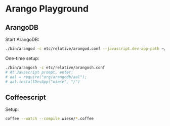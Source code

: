# Arango Playground

## ArangoDB

Start ArangoDB:

```bash
./bin/arangod -c etc/relative/arangod.conf --javascript.dev-app-path ~/projects/my_app /tmp/database
```

One-time setup:

```bash
./bin/arangosh -c etc/relative/arangosh.conf
# At Javascript prompt, enter:
# aal = require("org/arangodb/aal");
# aal.installDevApp("wiese", "/")
```


## Coffeescript

Setup:

```bash
coffee --watch --compile wiese/*.coffee
```